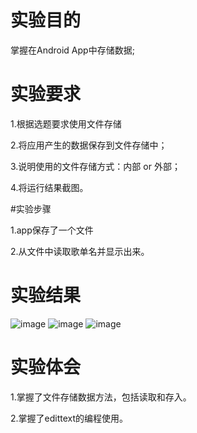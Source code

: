 # 实验目的

掌握在Android App中存储数据; 
 
# 实验要求

1.根据选题要求使用文件存储

2.将应用产生的数据保存到文件存储中；

3.说明使用的文件存储方式：内部 or 外部；

4.将运行结果截图。

#实验步骤

1.app保存了一个文件

2.从文件中读取歌单名并显示出来。

# 实验结果
![image](https://raw.githubusercontent.com/ZhengzyX/android-labs-2018/master/Soft1614080902103/%E5%AE%9E%E9%AA%8C%E4%BA%943.jpg)
![image](https://raw.githubusercontent.com/ZhengzyX/android-labs-2018/master/Soft1614080902103/%E5%AE%9E%E9%AA%8C%E4%BA%941.png)
![image](https://raw.githubusercontent.com/ZhengzyX/android-labs-2018/master/Soft1614080902103/%E5%AE%9E%E9%AA%8C%E4%BA%942.png)
# 实验体会

1.掌握了文件存储数据方法，包括读取和存入。

2.掌握了edittext的编程使用。
